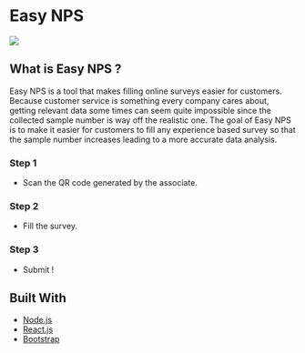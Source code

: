 

# Easy NPS

[![](https://gcdn.pbrd.co/images/UjiMxQcgDetK.png?o=1)](https://easynps.ca)

## What is Easy NPS ?
Easy NPS is a tool that makes filling online surveys easier for customers. Because customer service is something every company cares about, getting relevant data some times can seem quite impossible since the collected sample number is way off the realistic one. The goal of Easy NPS is to make it easier for customers to fill any experience based survey so that the sample number increases leading to a more accurate data analysis.

### Step 1
- Scan the QR code generated by the associate.
### Step 2
- Fill the survey.
### Step 3
- Submit !

## Built With
- [Node.js](https://nodejs.org/en/)
- [React.js](https://reactjs.org/)
- [Bootstrap](https://getbootstrap.com/)



